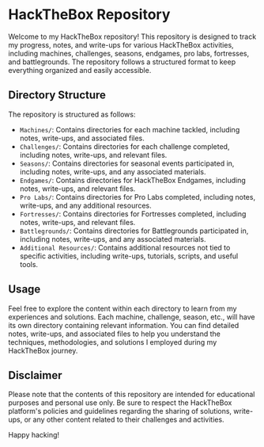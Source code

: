 # HackTheBox Repository

Welcome to my HackTheBox repository! This repository is designed to track my progress, notes, and write-ups for various HackTheBox activities, including machines, challenges, seasons, endgames, pro labs, fortresses, and battlegrounds. The repository follows a structured format to keep everything organized and easily accessible.

## Directory Structure

The repository is structured as follows:

- `Machines/`: Contains directories for each machine tackled, including notes, write-ups, and associated files.
- `Challenges/`: Contains directories for each challenge completed, including notes, write-ups, and relevant files.
- `Seasons/`: Contains directories for seasonal events participated in, including notes, write-ups, and any associated materials.
- `Endgames/`: Contains directories for HackTheBox Endgames, including notes, write-ups, and relevant files.
- `Pro Labs/`: Contains directories for Pro Labs completed, including notes, write-ups, and any additional resources.
- `Fortresses/`: Contains directories for Fortresses completed, including notes, write-ups, and relevant files.
- `Battlegrounds/`: Contains directories for Battlegrounds participated in, including notes, write-ups, and any associated materials.
- `Additional Resources/`: Contains additional resources not tied to specific activities, including write-ups, tutorials, scripts, and useful tools.

## Usage

Feel free to explore the content within each directory to learn from my experiences and solutions. Each machine, challenge, season, etc., will have its own directory containing relevant information. You can find detailed notes, write-ups, and associated files to help you understand the techniques, methodologies, and solutions I employed during my HackTheBox journey.

## Disclaimer

Please note that the contents of this repository are intended for educational purposes and personal use only. Be sure to respect the HackTheBox platform's policies and guidelines regarding the sharing of solutions, write-ups, or any other content related to their challenges and activities.

Happy hacking!
